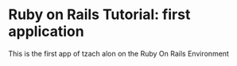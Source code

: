 # Ruby on Rails Tutorial: first application

This is the first app of tzach alon on the Ruby On Rails Environment